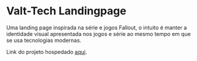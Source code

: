 # Valt-Tech Landingpage
Uma landing page inspirada na série e jogos Fallout, o intuito é manter a identidade visual apresentada nos jogos e série ao mesmo tempo em que se usa tecnologias modernas. 

Link do projeto hospedado [aqui](https://wilkersonrosa.github.io/Valt-Tech-Landingpage/).
